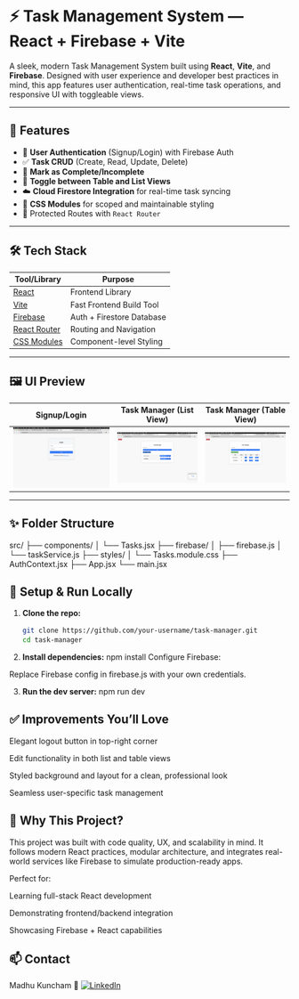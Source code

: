 # ⚡ Task Management System — React + Firebase + Vite

A sleek, modern Task Management System built using **React**, **Vite**, and **Firebase**. Designed with user experience and developer best practices in mind, this app features user authentication, real-time task operations, and responsive UI with toggleable views.

---

## 🚀 Features

- 🔐 **User Authentication** (Signup/Login) with Firebase Auth
- ✅ **Task CRUD** (Create, Read, Update, Delete)
- 🔄 **Mark as Complete/Incomplete**
- 🔁 **Toggle between Table and List Views**
- ☁️ **Cloud Firestore Integration** for real-time task syncing
- 🎨 **CSS Modules** for scoped and maintainable styling
- 🧭 Protected Routes with `React Router`

---

## 🛠️ Tech Stack

| Tool/Library   | Purpose                           |
|----------------|-----------------------------------|
| [React](https://react.dev/)            | Frontend Library                   |
| [Vite](https://vitejs.dev/)            | Fast Frontend Build Tool           |
| [Firebase](https://firebase.google.com/) | Auth + Firestore Database          |
| [React Router](https://reactrouter.com/) | Routing and Navigation             |
| [CSS Modules](https://github.com/css-modules/css-modules) | Component-level Styling           |


---
## 🖼️ UI Preview

| Signup/Login | Task Manager (List View) | Task Manager (Table View) |
|--------------|--------------------------|----------------------------|
| ![Login](src/assets/login.png) | ![List](src/assets/list-view.png) | ![Table](src/assets/table-view.png) |

---


## ✨ Folder Structure
src/
├── components/
│ └── Tasks.jsx
├── firebase/
│ ├── firebase.js
│ └── taskService.js
├── styles/
│ └── Tasks.module.css
├── AuthContext.jsx
├── App.jsx
└── main.jsx

## 🔧 Setup & Run Locally

1. **Clone the repo:**
   ```bash
   git clone https://github.com/your-username/task-manager.git
   cd task-manager

2. **Install dependencies:**
npm install
Configure Firebase:

Replace Firebase config in firebase.js with your own credentials.

3. **Run the dev server:**
npm run dev


## ✅ Improvements You’ll Love
Elegant logout button in top-right corner

Edit functionality in both list and table views

Styled background and layout for a clean, professional look

Seamless user-specific task management

## 🌟 Why This Project?
This project was built with code quality, UX, and scalability in mind. It follows modern React practices, modular architecture, and integrates real-world services like Firebase to simulate production-ready apps.

Perfect for:

Learning full-stack React development

Demonstrating frontend/backend integration

Showcasing Firebase + React capabilities

## 📫 Contact
Madhu Kuncham
🔗 [![LinkedIn](https://img.shields.io/badge/LinkedIn-blue?style=for-the-badge&logo=linkedin)](https://www.linkedin.com/in/madhukuncham/)

